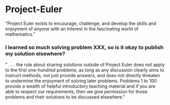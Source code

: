 # Project-Euler
"Project Euler exists to encourage, challenge, and develop the skills and enjoyment of anyone with an interest in the fascinating world of mathematics."

### I learned so much solving problem XXX, so is it okay to publish my solution elsewhere?
" . . . the rule about sharing solutions outside of Project Euler does not apply to the first one-hundred problems, as long as any discussion clearly aims to instruct methods, not just provide answers, and does not directly threaten to undermine the enjoyment of solving later problems. Problems 1 to 100 provide a wealth of helpful introductory teaching material and if you are able to respect our requirements, then we give permission for those problems and their solutions to be discussed elsewhere."
